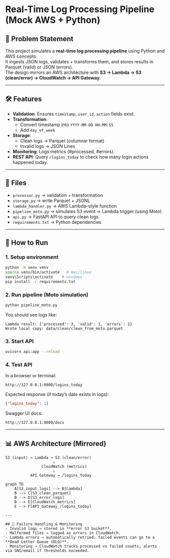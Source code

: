 # Real-Time Log Processing Pipeline (Mock AWS + Python)

## 📌 Problem Statement
This project simulates a **real-time log processing pipeline** using Python and AWS concepts.  
It ingests JSON logs, validates + transforms them, and stores results in Parquet (valid) or JSON (errors).  
The design mirrors an AWS architecture with **S3 → Lambda → S3 (clean/error) → CloudWatch → API Gateway**.

---

## 🛠️ Features
- **Validation**: Ensures `timestamp`, `user_id`, `action` fields exist.
- **Transformation**:
  - Convert timestamp into `YYYY-MM-DD HH:MM:SS`
  - Add `day_of_week`
- **Storage**:
  - Clean logs → Parquet (columnar format)
  - Invalid logs → JSON Lines
- **Monitoring**: Logs metrics (#processed, #errors).
- **REST API**: Query `/logins_today` to check how many login actions happened today.

---

## 📂 Files
- `processor.py` → validation + transformation
- `storage.py` → write Parquet + JSONL
- `lambda_handler.py` → AWS Lambda–style function
- `pipeline_moto.py` → simulates S3 event → Lambda trigger (using Moto)
- `api.py` → FastAPI API to query clean logs
- `requirements.txt` → Python dependencies

---

## 🚀 How to Run

### 1. Setup environment
```bash
python -m venv venv
source venv/bin/activate   # mac/linux
venv\Scripts\activate    # windows
pip install -r requirements.txt
```

### 2. Run pipeline (Moto simulation)
```bash
python pipeline_moto.py
```
You should see logs like:
```
Lambda result: {'processed': 3, 'valid': 1, 'errors': 2}
Wrote local copy: data/clean/clean_from_moto.parquet
```

### 3. Start API
```bash
uvicorn api:app --reload
```

### 4. Test API
In a browser or terminal:
```
http://127.0.0.1:8000/logins_today
```

Expected response (if today’s date exists in logs):
```json
{"logins_today": 1}
```

Swagger UI docs:
```
http://127.0.0.1:8000/docs
```

---

## 📊 AWS Architecture (Mirrored)

```
S3 (input) → Lambda → S3 (clean/error)
                     ↓
                CloudWatch (metrics)
                     ↓
           API Gateway → /logins_today
```
```mermaid
graph TD
    A[S3_input_logs] --> B[Lambda]
    B --> C[S3_clean_parquet]
    B --> D[S3_error_logs]
    B --> E[CloudWatch_metrics]
    E --> F[API_Gateway_/logins_today]

---

## 📌 Failure Handling & Monitoring
- Invalid logs → stored in **error S3 bucket**.
- Malformed files → logged as errors in CloudWatch.
- Lambda errors → automatically retried; failed events can go to a **Dead Letter Queue (DLQ)**.
- Monitoring → CloudWatch tracks processed vs failed counts; alerts via SNS/email if thresholds exceeded.


